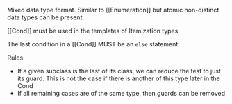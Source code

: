 Mixed data type format. Similar to [[Enumeration]] but atomic non-distinct data types can be present. 

[[Cond]] must be used in the templates of Itemization types. 

The last condition in a [[Cond]] MUST be an `else` statement.

Rules:
- If a given subclass is the last of its class, we can reduce the test to just its guard. This is not the case if there is another of this type later in the Cond
- If all remaining cases are of the same type, then guards can be removed